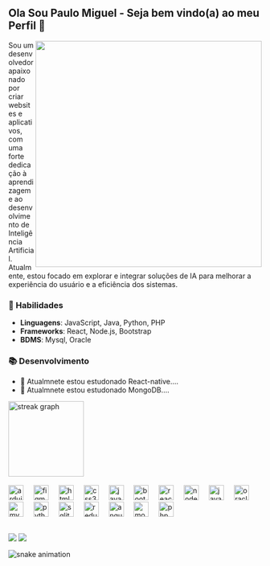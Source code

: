 ## Ola Sou Paulo Miguel - Seja bem vindo(a) ao meu Perfil 👋

<img src="https://raw.githubusercontent.com/sanjay-kv/sanjay-kv/main/Assets/illustration.png" min-width="300px" max-width="400px" width="450px" align="right"> 

Sou um desenvolvedor apaixonado por criar websites e aplicativos, com uma forte dedicação à aprendizagem e ao desenvolvimento de Inteligência Artificial. Atualmente, estou focado em explorar e integrar soluções de IA para melhorar a experiência do usuário e a eficiência dos sistemas.

<!-- ### 🌟 Projetos Destacados
- **[AGO7]**: [Site para uma Agencia] (https://ago7.com.br/) -->

### 🚀 Habilidades
- **Linguagens**: JavaScript, Java, Python, PHP
- **Frameworks**: React, Node.js, Bootstrap
- **BDMS**: Mysql, Oracle

### 📚 Desenvolvimento
- 🌱 Atualmnete estou estudonado React-native....
- 🌱 Atualmnete estou estudonado MongoDB....


<!-- ![Anurag's GitHub stats](https://github-readme-stats.vercel.app/api?username=CafeSelvagem&theme=ocean_dark&show_icons=true) -->
<div align="left">
  <!-- <img src="https://github-readme-stats.vercel.app/api?username=CafeSelvagem&hide_title=true&hide_rank=false&show_icons=true&include_all_commits=true&count_private=true&disable_animations=false&theme=nightowl&locale=pt-br&hide_border=true&order=1" height="150" alt="stats graph"  />-->
  <img src="https://streak-stats.demolab.com?user=CafeSelvagem&locale=pt-br&mode=daily&theme=nightowl&hide_border=true&border_radius=5&date_format=j%20M%5B%20Y%5D&order=3" height="150" alt="streak graph"  />
 <!-- <img src="https://github-readme-activity-graph.vercel.app/graph?username=CafeSelvagem&radius=16&theme=react&area=true&order=5&bg_color=1111&color=555&title_color=1568" height="300" alt="activity-graph graph"  />
</div>-->


<!-- ![Top Langs](https://github-readme-stats.vercel.app/api/top-langs/?username=CafeSelvagem&theme=midnight-purple&layout=compact)-->


<div style="display: inline_block"><br>
  <div align="left">
    <img src="https://cdn.jsdelivr.net/gh/devicons/devicon/icons/arduino/arduino-original.svg" height="30" alt="arduino logo"  />
    <img width="12" />
    <img src="https://cdn.jsdelivr.net/gh/devicons/devicon/icons/figma/figma-original.svg" height="30" alt="figma logo"  />
    <img width="12" />
    <img src="https://cdn.jsdelivr.net/gh/devicons/devicon/icons/html5/html5-original.svg" height="30" alt="html5 logo"  />
    <img width="12" />
    <img src="https://cdn.jsdelivr.net/gh/devicons/devicon/icons/css3/css3-original.svg" height="30" alt="css3 logo"  />
    <img width="12" />
    <img src="https://cdn.jsdelivr.net/gh/devicons/devicon/icons/javascript/javascript-original.svg" height="30" alt="javascript logo"  />
    <img width="12" />
    <img src="https://cdn.jsdelivr.net/gh/devicons/devicon/icons/bootstrap/bootstrap-original.svg" height="30" alt="bootstrap logo"  />
    <img width="12" />
    <img src="https://cdn.jsdelivr.net/gh/devicons/devicon/icons/react/react-original.svg" height="30" alt="react logo"  />
    <img width="12" />
    <img src="https://cdn.jsdelivr.net/gh/devicons/devicon/icons/nodejs/nodejs-original.svg" height="30" alt="nodejs logo"  />
    <img width="12" />
    <img src="https://cdn.jsdelivr.net/gh/devicons/devicon/icons/java/java-original.svg" height="30" alt="java logo"  />
    <img width="12" />
    <img src="https://cdn.jsdelivr.net/gh/devicons/devicon/icons/oracle/oracle-original.svg" height="30" alt="oracle logo"  />
    <img width="12" />
    <img src="https://cdn.jsdelivr.net/gh/devicons/devicon/icons/mysql/mysql-original-wordmark.svg" height="30" alt="mysql logo"  />
    <img width="12" />
    <img src="https://cdn.jsdelivr.net/gh/devicons/devicon/icons/python/python-original.svg" height="30" alt="python logo"  />
    <img width="12" />
    <img src="https://cdn.jsdelivr.net/gh/devicons/devicon/icons/sqlite/sqlite-original.svg" height="30" alt="sqlite logo"  />
    <img width="12" />
    <img src="https://cdn.jsdelivr.net/gh/devicons/devicon/icons/redux/redux-original.svg" height="30" alt="redux logo"  />
    <img width="12" />
    <img src="https://cdn.jsdelivr.net/gh/devicons/devicon/icons/angularjs/angularjs-plain.svg" height="30" alt="angularjs logo"  />
    <img width="12" />
    <img src="https://cdn.jsdelivr.net/gh/devicons/devicon/icons/mongodb/mongodb-original.svg" height="30" alt="mongodb logo"  />
    <img width="12" />
    <img src="https://cdn.jsdelivr.net/gh/devicons/devicon/icons/php/php-original.svg" height="30" alt="php logo"  />
  </div>
</div>

  ##


<div> 
  <a href="https://instagram.com/phallu73" target="_blank"><img src="https://img.shields.io/badge/-Instagram-%23E4405F?style=for-the-badge&logo=instagram&logoColor=white" target="_blank"></a>
  <a href="https://www.linkedin.com/in/paulo-miguel-840b18222/" target="_blank"><img src="https://img.shields.io/badge/-LinkedIn-%230077B5?style=for-the-badge&logo=linkedin&logoColor=white" target="_blank"></a> 
</div>

![snake animation](https://github.com/CaféSelvagem/blob/output/github-contribution-grid-snake2.svg)






